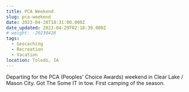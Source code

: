 ```yaml
---
title: PCA Weekend
slug: pca-weekend
date: 2023-04-28T18:31:00.000Z
date_updated: 2023-04-29T02:18:39.000Z
# weight: -20230428
tags: 
  - Geocaching
  - Recreation
  - Vacation
location: Toledo, IA
---
```


Departing for the PCA (Peoples' Choice Awards) weekend in Clear Lake / Mason City.  Got The Some IT in tow.  First camping of the season.
